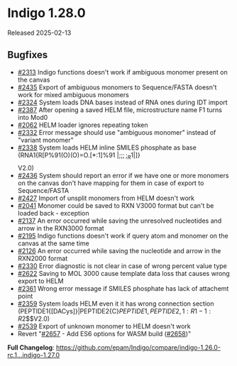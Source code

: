 # Indigo 1.28.0
Released 2025-02-13

## Bugfixes 
* [#2313](https://github.com/epam/Indigo/issues/2313) Indigo functions doesn't work if ambiguous monomer present on the canvas 
* [#2435](https://github.com/epam/Indigo/issues/2435) Export of ambiguous monomers to Sequence/FASTA doesn't work for mixed ambiguous monomers
* [#2324](https://github.com/epam/Indigo/issues/2324) System loads DNA bases instead of RNA ones during IDT import
* [#2387](https://github.com/epam/Indigo/issues/2387) After opening a saved HELM file, microstructure name F1 turns into Mod0
* [#2062](https://github.com/epam/Indigo/issues/2062) HELM loader ignores repeating token
* [#2332](https://github.com/epam/Indigo/issues/2332) Error message should use "ambiguous monomer" instead of "variant monomer" 
* [#2338](https://github.com/epam/Indigo/issues/2338) System loads HELM inline SMILES phosphate as base (RNA1{R[P%91(O)(O)=O.[*:1]%91 |$;;;;_R1$|]}$$$$V2.0)
* [#2436](https://github.com/epam/Indigo/issues/2436) System should report an error if we have one or more monomers on the canvas don't have mapping for them in case of export to Sequence/FASTA
* [#2427](https://github.com/epam/Indigo/issues/2427) Import of unsplit monomers from HELM doesn't work 
* [#2041](https://github.com/epam/Indigo/issues/2041) Monomer could be saved to RXN V3000 format but can't be loaded back - exception
* [#2137](https://github.com/epam/Indigo/issues/2137) An error occurred while saving the unresolved nucleotides and arrow in the RXN3000 format
* [#2195](https://github.com/epam/Indigo/issues/2195) Indigo functions doesn't work if query atom and monomer on the canvas at the same time
* [#2126](https://github.com/epam/Indigo/issues/2126) An error occurred while saving the nucleotide and arrow in the RXN2000 format
* [#2330](https://github.com/epam/Indigo/issues/2330) Error diagnostic is not clear in case of wrong percent value type
* [#2622](https://github.com/epam/Indigo/issues/2622) Saving to MOL 3000 cause template data loss that causes wrong export to HELM
* [#2361](https://github.com/epam/Indigo/issues/2361) Wrong error message if SMILES phosphate has lack of attachemt point 
* [#2359](https://github.com/epam/Indigo/issues/2359) System loads HELM even it it has wrong connection section (PEPTIDE1{[DACys]}|PEPTIDE2{C}$PEPTIDE1,PEPTIDE2,1:R1-1:R2$$$V2.0)
* [#2539](https://github.com/epam/Indigo/issues/2539) Export of unknown monomer to HELM doesn't work
* Revert "[#2657](https://github.com/epam/Indigo/issues/2657)  - Add ES6 options for WASM build ([#2658](https://github.com/epam/Indigo/issues/2658))"

**Full Changelog**: https://github.com/epam/Indigo/compare/indigo-1.26.0-rc.1...indigo-1.27.0

